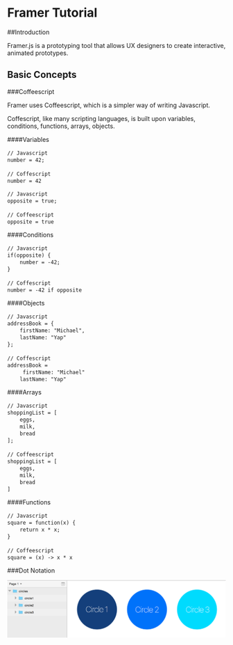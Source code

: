 # Framer Tutorial

##Introduction

Framer.js is a prototyping tool that allows UX designers to create interactive, animated prototypes.

## Basic Concepts

###Coffeescript

Framer uses Coffeescript, which is a simpler way of writing Javascript.

Coffescript, like many scripting languages, is built upon variables, conditions, functions, arrays, objects.

####Variables

````
// Javascript
number = 42;

// Coffescript
number = 42
````

````
// Javascript
opposite = true;

// Coffeescript
opposite = true
````

####Conditions

````
// Javascript
if(opposite) {
    number = -42;
}

// Coffescript
number = -42 if opposite
````

####Objects

````
// Javascript
addressBook = {
    firstName: "Michael",
    lastName: "Yap"
};

// Coffescript
addressBook =
     firstName: "Michael"
    lastName: "Yap"
````

####Arrays

````
// Javascript
shoppingList = [
    eggs,
    milk,
    bread
];

// Coffeescript
shoppingList = [
    eggs,
    milk,
    bread
]
````

####Functions

````
// Javascript
square = function(x) {
    return x * x;
}

// Coffeescript
square = (x) -> x * x
````

###Dot Notation

![alt tag](docs/sketch-dot.png)
